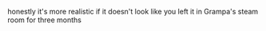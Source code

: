 honestly it's more realistic if it doesn't look like you left it in Grampa's steam room for three months
